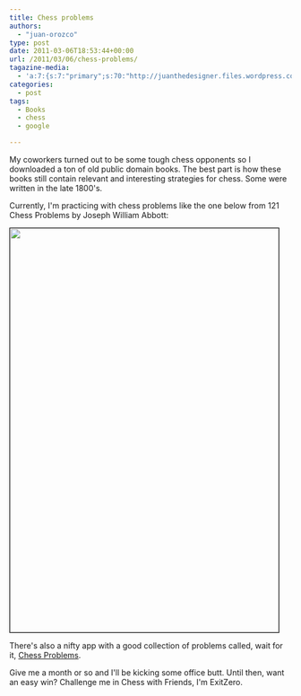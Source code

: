 ```yaml
---
title: Chess problems
authors: 
  - "juan-orozco"
type: post
date: 2011-03-06T18:53:44+00:00
url: /2011/03/06/chess-problems/
tagazine-media:
  - 'a:7:{s:7:"primary";s:70:"http://juanthedesigner.files.wordpress.com/2011/03/20110306-013907.jpg";s:6:"images";a:1:{s:70:"http://juanthedesigner.files.wordpress.com/2011/03/20110306-013907.jpg";a:6:{s:8:"file_url";s:70:"http://juanthedesigner.files.wordpress.com/2011/03/20110306-013907.jpg";s:5:"width";s:3:"480";s:6:"height";s:3:"720";s:4:"type";s:5:"image";s:4:"area";s:6:"345600";s:9:"file_path";s:0:"";}}s:6:"videos";a:0:{}s:11:"image_count";s:1:"1";s:6:"author";s:7:"8033531";s:7:"blog_id";s:8:"17975075";s:9:"mod_stamp";s:19:"2011-03-06 19:17:05";}'
categories:
  - post
tags:
  - Books
  - chess
  - google

---
```

My coworkers turned out to be some tough chess opponents so I downloaded a ton of old public domain books. The best part is how these books still contain relevant and interesting strategies for chess. Some were written in the late 1800's.

Currently, I'm practicing with chess problems like the one below from 121 Chess Problems by Joseph William Abbott:

[<img class="alignnone size-full" style="border:1px solid black;" src="http://juanthedesigner.files.wordpress.com/2011/03/20110306-013907.jpg?resize=480%2C720" alt="" width="480" height="720" data-recalc-dims="1" />][1]

There's also a nifty app with a good collection of problems called, wait for it, [Chess Problems][2].

Give me a month or so and I'll be kicking some office butt. Until then, want an easy win? Challenge me in Chess with Friends, I'm ExitZero.

 [1]: http://books.google.com/books?id=HXIZAAAAYAAJ&printsec=frontcover&dq=121+chess+problems&source=bl&ots=FcP-KKvJr5&sig=uOyYntYC8WpxvPVmsAzuFlYnLUU&hl=en
 [2]: http://chess-problems.com/
